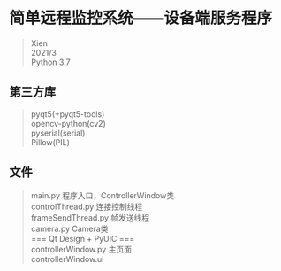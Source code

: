 # 简单远程监控系统——设备端服务程序  
>Xien  
>2021/3  
>Python 3.7  

## 第三方库  
>pyqt5(+pyqt5-tools)  
>opencv-python(cv2)  
>pyserial(serial)  
>Pillow(PIL)  

## 文件 
>main.py 程序入口，ControllerWindow类  
>controlThread.py 连接控制线程  
>frameSendThread.py 帧发送线程  
>camera.py Camera类  
=== Qt Design + PyUIC ===  
>controllerWindow.py 主页面  
>controllerWindow.ui  
  